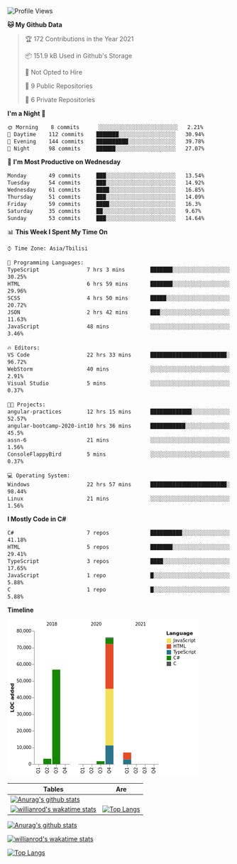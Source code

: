 <!--START_SECTION:waka-->
![Profile Views](http://img.shields.io/badge/Profile%20Views-114-blue)

**🐱 My Github Data** 

> 🏆 172 Contributions in the Year 2021
 > 
> 📦 151.9 kB Used in Github's Storage 
 > 
> 🚫 Not Opted to Hire
 > 
> 📜 9 Public Repositories 
 > 
> 🔑 6 Private Repositories  
 > 
**I'm a Night 🦉** 

```text
🌞 Morning    8 commits      ░░░░░░░░░░░░░░░░░░░░░░░░░   2.21% 
🌆 Daytime    112 commits    ███████░░░░░░░░░░░░░░░░░░   30.94% 
🌃 Evening    144 commits    ██████████░░░░░░░░░░░░░░░   39.78% 
🌙 Night      98 commits     ██████░░░░░░░░░░░░░░░░░░░   27.07%

```
📅 **I'm Most Productive on Wednesday** 

```text
Monday       49 commits     ███░░░░░░░░░░░░░░░░░░░░░░   13.54% 
Tuesday      54 commits     ███░░░░░░░░░░░░░░░░░░░░░░   14.92% 
Wednesday    61 commits     ████░░░░░░░░░░░░░░░░░░░░░   16.85% 
Thursday     51 commits     ███░░░░░░░░░░░░░░░░░░░░░░   14.09% 
Friday       59 commits     ████░░░░░░░░░░░░░░░░░░░░░   16.3% 
Saturday     35 commits     ██░░░░░░░░░░░░░░░░░░░░░░░   9.67% 
Sunday       53 commits     ███░░░░░░░░░░░░░░░░░░░░░░   14.64%

```


📊 **This Week I Spent My Time On** 

```text
⌚︎ Time Zone: Asia/Tbilisi

💬 Programming Languages: 
TypeScript               7 hrs 3 mins        ███████░░░░░░░░░░░░░░░░░░   30.25% 
HTML                     6 hrs 59 mins       ███████░░░░░░░░░░░░░░░░░░   29.96% 
SCSS                     4 hrs 50 mins       █████░░░░░░░░░░░░░░░░░░░░   20.72% 
JSON                     2 hrs 42 mins       ███░░░░░░░░░░░░░░░░░░░░░░   11.63% 
JavaScript               48 mins             ░░░░░░░░░░░░░░░░░░░░░░░░░   3.46%

🔥 Editors: 
VS Code                  22 hrs 33 mins      ████████████████████████░   96.72% 
WebStorm                 40 mins             ░░░░░░░░░░░░░░░░░░░░░░░░░   2.91% 
Visual Studio            5 mins              ░░░░░░░░░░░░░░░░░░░░░░░░░   0.37%

🐱‍💻 Projects: 
angular-practices        12 hrs 15 mins      █████████████░░░░░░░░░░░░   52.57% 
angular-bootcamp-2020-int10 hrs 36 mins      ███████████░░░░░░░░░░░░░░   45.5% 
assn-6                   21 mins             ░░░░░░░░░░░░░░░░░░░░░░░░░   1.56% 
ConsoleFlappyBird        5 mins              ░░░░░░░░░░░░░░░░░░░░░░░░░   0.37%

💻 Operating System: 
Windows                  22 hrs 57 mins      ████████████████████████░   98.44% 
Linux                    21 mins             ░░░░░░░░░░░░░░░░░░░░░░░░░   1.56%

```

**I Mostly Code in C#** 

```text
C#                       7 repos             ██████████░░░░░░░░░░░░░░░   41.18% 
HTML                     5 repos             ███████░░░░░░░░░░░░░░░░░░   29.41% 
TypeScript               3 repos             ████░░░░░░░░░░░░░░░░░░░░░   17.65% 
JavaScript               1 repo              █░░░░░░░░░░░░░░░░░░░░░░░░   5.88% 
C                        1 repo              █░░░░░░░░░░░░░░░░░░░░░░░░   5.88%

```


**Timeline**

![Chart not found](https://raw.githubusercontent.com/LukeSamkharadze/LukeSamkharadze/main/charts/bar_graph.png) 


<!--END_SECTION:waka-->

| Tables        | Are           |
| ------------- |:-------------:|
| [![Anurag's github stats](https://github-readme-stats.vercel.app/api?username=LukeSamkharadze&count_private=true&theme=dark&show_icons=true&custom_title=Github%20Stats)](https://github.com/anuraghazra/github-readme-stats)      |
| [![willianrod's wakatime stats](https://github-readme-stats.vercel.app/api/wakatime?username=LukeSamkharadze&theme=dark&langs_count=9&custom_title=Weekly%20Stats)](https://github.com/anuraghazra/github-readme-stats)      | [![Top Langs](https://github-readme-stats.vercel.app/api/top-langs/?username=LukeSamkharadze&theme=dark&langs_count=9&custom_title=Repositories)](https://github.com/anuraghazra/github-readme-stats)|

[![Anurag's github stats](https://github-readme-stats.vercel.app/api?username=LukeSamkharadze&count_private=true&theme=dark&show_icons=true&custom_title=Github%20Stats)](https://github.com/anuraghazra/github-readme-stats)

[![willianrod's wakatime stats](https://github-readme-stats.vercel.app/api/wakatime?username=LukeSamkharadze&theme=dark&langs_count=9&custom_title=Weekly%20Stats)](https://github.com/anuraghazra/github-readme-stats)

[![Top Langs](https://github-readme-stats.vercel.app/api/top-langs/?username=LukeSamkharadze&theme=dark&langs_count=9&custom_title=Repositories)](https://github.com/anuraghazra/github-readme-stats)
